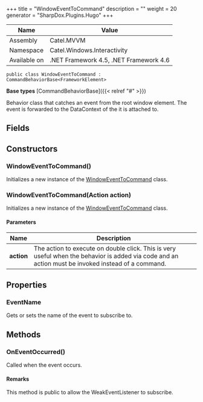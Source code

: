 

+++
title = "WindowEventToCommand" 
description = ""
weight = 20
generator = "SharpDox.Plugins.Hugo"
+++

Name|Value
---|---
Assembly|Catel.MVVM
Namespace|Catel.Windows.Interactivity
Available on|.NET Framework 4.5, .NET Framework 4.6

```
public class WindowEventToCommand : CommandBehaviorBase<FrameworkElement>
```

**Base types**
[CommandBehaviorBase]({{< relref "#" >}})

Behavior class that catches an event from the root window element. The event is forwarded to the DataContext of the it is attached to.

## Fields

## Constructors

### WindowEventToCommand()

Initializes a new instance of the [WindowEventToCommand](#) class.

### WindowEventToCommand(Action<Window> action)

Initializes a new instance of the [WindowEventToCommand](#) class.

#### Parameters

Name|Description
---|---
**action**|The action to execute on double click. This is very useful when the behavior is added via code and an action must be invoked instead of a command.

## Properties

### EventName

Gets or sets the name of the event to subscribe to.

## Methods

### OnEventOccurred()

Called when the event occurs.

#### Remarks

This method is public to allow the WeakEventListener to subscribe.

